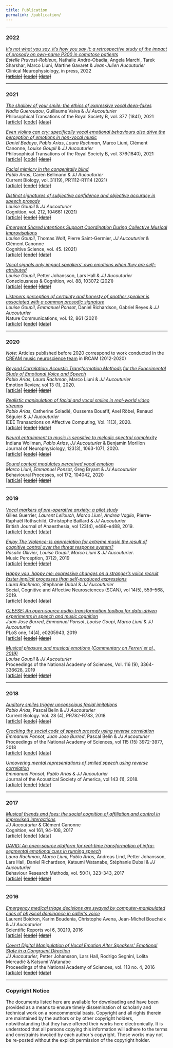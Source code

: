 ```yaml
---
title: Publication
permalink: /publication/
---
```


<hr>

### 2022

[_It’s not what you say, it’s how you say it: a retrospective study of the impact of prosody on own-name P300 in comatose patients_]()<br>
*Estelle Pruvost-Robieux*, Nathalie André-Obadia, Angela Marchi, Tarek Sharshar, Marco Liuni, Martine Gavaret & *Jean-Julien Aucouturier*<br>
Clinical Neurophysiology, in press, 2022 <br>
[~~[article]~~]() [~~[code]~~]() [~~[data]~~]() <br>


<hr>

### 2021

[_The shallow of your smile: the ethics of expressive vocal deep-fakes_](https://royalsocietypublishing.org/doi/10.1098/rstb.2020.0396)<br>
*Nadia Guerouaou*, Guillaume Vaiva & *JJ Aucouturier*<br>
Philosophical Transations of the Royal Society B, vol. 377 (1841), 2021 <br>
[[article]]({{site.baseurl}}/articles/2021/Guerouaou_Philosophical_Transactions_2021.pdf) [[code]](https://github.com/creamlab/deep-ethics) [~~[data]~~]() <br>

[_Even violins can cry: specifically vocal emotional behaviours also drive the perception of emotions in non-vocal music_]()<br>
*Daniel Bedoya*, *Pablo Arias*, *Laura Rachman*, Marco Liuni, Clément Canonne, *Louise Goupil* & *JJ Aucouturier*<br>
Philosophical Transations of the Royal Society B, vol. 376(1840), 2021 <br>
[[article]]({{site.baseurl}}/articles/2021/Bedoya_Philosophical_Transactions_2021.pdf) [[code]](https://github.com/creamlab/smiling_violins) [~~[data]~~]() <br>

[_Facial mimicry in the congenitally blind_](https://www.cell.com/current-biology/fulltext/S0960-9822(21)01195-7)<br>
*Pablo Arias*, Caren Bellmann & *JJ Aucouturier*<br>
Current Biology, vol. 31(19), PR1112-R1114 (2021) <br>
[[article]]({{site.baseurl}}/articles/2021/Arias_Current_Biology_2021.pdf) [~~[code]~~]() [~~[data]~~]() <br>

[_Distinct signatures of subjective confidence and objective accuracy in speech prosody_](https://www.sciencedirect.com/science/article/abs/pii/S0010027721000809)<br>
*Louise Goupil* & *JJ Aucouturier*<br>
Cognition, vol. 212, 104661 (2021) <br>
[[article]]({{site.baseurl}}/articles/2021/Goupil_Cognition_2021.pdf) [~~[code]~~]() [~~[data]~~]() <br>

[_Emergent Shared Intentions Support Coordination During Collective Musical Improvisations_](https://onlinelibrary.wiley.com/doi/abs/10.1111/cogs.12932) <br>
*Louise Goupil*, Thomas Wolf, Pierre Saint-Germier, *JJ Aucouturier* & Clément Canonne<br>
Cognitive Science, vol. 45. (2021)<br>
[[article]]({{site.baseurl}}/articles/2021/Goupil_Cognitive_Science_2021.pdf) [~~[code]~~]() [~~[data]~~]() <br>

[_Vocal signals only impact speakers’ own emotions when they are self-attributed_](https://www.sciencedirect.com/science/article/abs/pii/S1053810020305390?dgcid=coauthor)<br>
*Louise Goupil*, Petter Johansson, Lars Hall & *JJ Aucouturier* <br>
Consciousness & Cognition, vol. 88, 103072 (2021)<br>
[[article]]({{site.baseurl}}/articles/2021/Goupil_Consciousness_Cognition_2021.pdf) [~~[code]~~]() [~~[data]~~]() <br>

[_Listeners perception of certainty and honesty of another speaker is associated with a common prosodic signature_](https://www.nature.com/articles/s41467-020-20649-4)<br>
*Louise Goupil*, *Emmanuel Ponsot*, Daniel Richardson, Gabriel Reyes & *JJ Aucouturier*<br>
Nature Communications, vol. 12, 861 (2021)<br>
[[article]]({{site.baseurl}}/articles/2021/Goupil_Nature_Communications_2021.pdf) [~~[code]~~]() [~~[data]~~]() <br>


<hr>

### 2020

*Note:*  Articles published before 2020 correspond to work conducted in the [CREAM music neuroscience team](https://cream.ircam.fr) in IRCAM (2012-2020)

[_Beyond Correlation: Acoustic Transformation Methods for the Experimental Study of Emotional Voice and Speech_](https://journals.sagepub.com/doi/10.1177/1754073920934544)<br>
*Pablo Arias*, *Laura Rachman*, Marco Liuni & *JJ Aucouturier* <br>
Emotion Review, vol 13 (1), 2020. <br>
[[article]]({{site.baseurl}}/articles/2020/Arias_Emotion_Review_2020.pdf) [~~[code]~~]() [~~[data]~~]() <br>

[_Realistic manipulation of facial and vocal smiles in real-world video streams_](https://ieeexplore.ieee.org/document/8307228)<br>
*Pablo Arias*, Catherine Soladié, Oussema Bouafif, Axel Röbel, Renaud Séguier & *JJ Aucouturier* <br>
IEEE Transactions on Affective Computing, Vol. 11(3), 2020. <br>
[[article]]({{site.baseurl}}/articles/2020/Arias_IEEE_TAC_2020.pdf) [~~[code]~~]() [~~[data]~~]() <br>

[_Neural entrainment to music is sensitive to melodic spectral complexity_](https://journals.physiology.org/doi/full/10.1152/jn.00758.2018)<br>
Indiana Wollman, *Pablo Arias*, *JJ Aucouturier* & Benjamin Morillon <br>
Journal of Neurophysiology, 123(3), 1063-1071, 2020.<br>
[[article]]({{site.baseurl}}/articles/2020/Wollman_Neurophysiology_2020.pdf) [~~[code]~~]() [~~[data]~~]() <br>

[_Sound context modulates perceived vocal emotion_](https://www.sciencedirect.com/science/article/abs/pii/S0376635719303444)<br>
*Marco Liuni*, *Emmanuel Ponsot*, Greg Bryant & *JJ Aucouturier*<br>
Behavioural Processes, vol 172, 104042, 2020<br>
[[article]]({{site.baseurl}}/articles/2020/Liuni_Behavioral_Processes_2020.pdf) [~~[code]~~]() [~~[data]~~]() <br>

<hr>

### 2019

[_Vocal markers of pre-operative anxiety: a pilot study_](https://www.bjanaesthesia.org/article/S0007-0912(19)30509-4/fulltext)<br>
Gilles Guerrier, *Laurent Lellouch*, *Marco Liuni*, *Andrea Vaglio*, Pierre-Raphaël Rothschild, Christophe Baillard & *JJ Aucouturier*<br>
British Journal of Anaesthesia, vol 123(4), e486–e488, 2019.<br>
[[article]]({{site.baseurl}}/articles/2019/Guerrier_BJA_2019.pdf) [~~[code]~~]() [~~[data]~~]() <br>

[_Enjoy The Violence: Is appreciation for extreme music the result of cognitive control over the threat response system?_](https://online.ucpress.edu/mp/article-abstract/37/2/95/109533/Enjoy-The-ViolenceIs-Appreciation-for-Extreme?redirectedFrom=fulltext)<br>
*Rosalie Ollivier*, *Louise Goupil*, *Marco Liuni* & *JJ Aucouturier*. <br>
Music Perception, 37(2), 2019<br>
[[article]]({{site.baseurl}}/articles/2019/Ollivier_Music_Perception_2019.pdf) [~~[code]~~]() [~~[data]~~]() <br>

[_Happy you, happy me: expressive changes on a stranger’s voice recruit faster implicit processes than self-produced expressions_](https://academic.oup.com/scan/article/14/5/559/5482399)<br>
*Laura Rachman*, Stéphanie Dubal & *JJ Aucouturier*<br>
Social, Cognitive and Affective Neurosciences (SCAN), vol 14(5), 559–568, 2019.<br>
[[article]]({{site.baseurl}}/articles/2019/Rachman_SCAN_2019.pdf) [~~[code]~~]() [~~[data]~~]() <br>

[_CLEESE: An open-source audio-transformation toolbox for data-driven experiments in speech and music cognition_](https://journals.plos.org/plosone/article?id=10.1371/journal.pone.0205943)<br>
*Juan Jose Burred*, *Emmanuel Ponsot*, *Louise Goupi*, *Marco Liuni* & *JJ Aucouturier*<br>
PLoS one, 14(4), e0205943, 2019<br>
[[article]]({{site.baseurl}}/articles/2019/Burred_PLOS_One_2019.pdf) [~~[code]~~]() [~~[data]~~]() <br>

[_Musical pleasure and musical emotions (Commentary on Ferreri et al., 2019)_](https://www.pnas.org/content/116/9/3364.short)<br>
*Louise Goupil* & *JJ Aucouturier*<br>
Proceedings of the National Academy of Sciences, Vol. 116 (9), 3364-336628, 2019<br>
[[article]]({{site.baseurl}}/articles/2019/Goupil_PNAS_2019.pdf) [~~[code]~~]() [~~[data]~~]() <br>

<hr>

### 2018

[_Auditory smiles trigger unconscious facial imitations_](https://www.cell.com/current-biology/fulltext/S0960-9822(18)30752-8)<br>
*Pablo Arias*, Pascal Belin & *JJ Aucouturier*<br>
Current Biology. Vol. 28 (4), PR782-R783, 2018<br>
[[article]]({{site.baseurl}}/articles/2018/Arias_Current_Biology_2018.pdf) [~~[code]~~]() [~~[data]~~]() <br>

[_Cracking the social code of speech prosody using reverse correlation_](https://www.pnas.org/content/115/15/3972)<br>
*Emmanuel Ponsot*, *Juan Jose Burred*, Pascal Belin & *JJ Aucouturier*<br>
Proceedings of the National Academy of Sciences, vol 115 (15) 3972-3977, 2018<br>
[[article]]({{site.baseurl}}/articles/2018/Ponsot_PNAS_2018.pdf) [~~[code]~~]() [~~[data]~~]() <br>

[_Uncovering mental representations of smiled speech using reverse correlation_](https://asa.scitation.org/doi/10.1121/1.5020989)<br>
*Emmanuel Ponsot*, *Pablo Arias* & *JJ Aucouturier*<br>
Journal of the Acoustical Society of America, vol 143 (1), 2018.<br>
[[article]]({{site.baseurl}}/articles/2018/Ponsot_JASA_2018.pdf) [~~[code]~~]() [~~[data]~~]() <br>

<hr>

### 2017

[_Musical friends and foes: the social cognition of affiliation and control in improvised interactions_](https://www.sciencedirect.com/science/article/pii/S0010027717300276)<br>
*JJ Aucouturier* & Clément Canonne<br>
Cognition, vol 161, 94–108, 2017<br>
[[article]]({{site.baseurl}}/articles/2017/Aucouturier_Cognition_2017.pdf) [~~[code]~~]() [[data]](https://archive.org/details/socialmusic) <br>

[_DAVID: An open-source platform for real-time transformation of infra-segmental emotional cues in running speech_](https://link.springer.com/article/10.3758/s13428-017-0873-y)<br>
*Laura Rachman*, *Marco Liuni*, *Pablo Arias*, Andreas Lind, Petter Johansson, Lars Hall, Daniel Richardson, Katsumi Watanabe, Stéphanie Dubal & *JJ Aucouturier*<br>
Behaviour Research Methods, vol. 50(1), 323–343, 2017<br>
[[article]]({{site.baseurl}}/articles/2017/Rachman_BRM_2017.pdf) [~~[code]~~]() [~~[data]~~]() <br>

<hr>

### 2016

[_Emergency medical triage decisions are swayed by computer-manipulated cues of physical dominance in caller’s voice_](https://www.nature.com/articles/srep30219)<br>
Laurent Boidron, Karim Boudenia, Christophe Avena, Jean-Michel Boucheix & *JJ Aucouturier*<br>
Scientific Reports vol 6, 30219, 2016<br>
[[article]]({{site.baseurl}}/articles/2016/Boidron_Scientific_Reports_2016.pdf) [~~[code]~~]() [~~[data]~~]() <br>


[_Covert Digital Manipulation of Vocal Emotion Alter Speakers’ Emotional State in a Congruent Direction_](https://www.pnas.org/content/113/4/948)<br>
*JJ Aucouturier*, Petter Johansson, Lars Hall, Rodrigo Segnini, Lolita Mercadié & Katsumi Watanabe<br>
Proceedings of the National Academy of Sciences, vol. 113 no. 4, 2016<br>
[[article]]({{site.baseurl}}/articles/2016/Aucouturier_PNAS_2016.pdf) [~~[code]~~]() [~~[data]~~]() <br>


<hr>

### Copyright Notice

The documents listed here are available for downloading and have been provided as a means to ensure timely dissemination of scholarly and technical work on a noncommercial basis. Copyright and all rights therein are maintained by the authors or by other copyright holders, notwithstanding that they have offered their works here electronically. It is understood that all persons copying this information will adhere to the terms and constraints invoked by each author's copyright. These works may not be re-posted without the explicit permission of the copyright holder.
